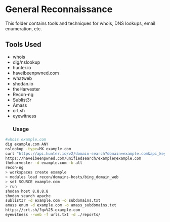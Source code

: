 # General Reconnaissance
This folder contains tools and techniques for whois, DNS lookups, email enumeration, etc.
## Tools Used
- whois
- dig/nslookup
- hunter.io
- haveibeenpwned.com
- whatweb
- shodan.io
- theHarvester
- Recon-ng
- Sublist3r
- Amass
- crt.sh
- eyewitness 
  ### Usage
```bash
#whois example.com
dig example.com ANY
nslookup -type=MX example.com
curl "https://api.hunter.io/v2/domain-search?domain=example.com&api_key=YOUR_API_KEY"
https://haveibeenpwned.com/unifiedsearch/example@example.com
theharvester -d example.com -b all
recon-ng
> workspaces create example
> modules load recon/domains-hosts/bing_domain_web
> set SOURCE example.com
> run
shodan host 8.8.8.8
shodan search apache
sublist3r -d example.com -o subdomains.txt
amass enum -d example.com -o amass_subdomains.txt
https://crt.sh/?q=%25.example.com
eyewitness --web -f urls.txt -d ./reports/

